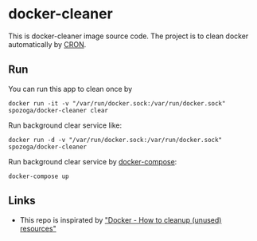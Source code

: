 # docker-cleaner
This is docker-cleaner image source code. The project is to clean docker
automatically by [CRON](https://en.wikipedia.org/wiki/Cron).

## Run
You can run this app to clean once by
```bash:
docker run -it -v "/var/run/docker.sock:/var/run/docker.sock" spozoga/docker-cleaner clear
```
Run background clear service like:
```bash:
docker run -d -v "/var/run/docker.sock:/var/run/docker.sock" spozoga/docker-cleaner 
```
Run background clear service by [docker-compose](https://docs.docker.com/compose/s):
```bash:
docker-compose up
```


## Links
* This repo is inspirated by ["Docker - How to cleanup (unused) resources"](https://gist.github.com/bastman/5b57ddb3c11942094f8d0a97d461b430)

